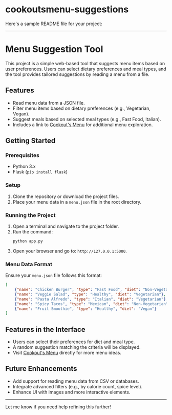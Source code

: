 # cookoutsmenu-suggestions
Here's a sample README file for your project:  

---

# Menu Suggestion Tool  

This project is a simple web-based tool that suggests menu items based on user preferences. Users can select dietary preferences and meal types, and the tool provides tailored suggestions by reading a menu from a file.  

## Features  
- Read menu data from a JSON file.  
- Filter menu items based on dietary preferences (e.g., Vegetarian, Vegan).  
- Suggest meals based on selected meal types (e.g., Fast Food, Italian).  
- Includes a link to [Cookout's Menu](https://cookoutsmenu.com) for additional menu exploration.  

## Getting Started  

### Prerequisites  
- Python 3.x  
- Flask (`pip install flask`)  

### Setup  
1. Clone the repository or download the project files.  
2. Place your menu data in a `menu.json` file in the root directory.  

### Running the Project  
1. Open a terminal and navigate to the project folder.  
2. Run the command:  
   ```bash  
   python app.py  
   ```  
3. Open your browser and go to: `http://127.0.0.1:5000`.  

### Menu Data Format  
Ensure your `menu.json` file follows this format:  
```json  
[  
    {"name": "Chicken Burger", "type": "Fast Food", "diet": "Non-Vegetarian"},  
    {"name": "Veggie Salad", "type": "Healthy", "diet": "Vegetarian"},  
    {"name": "Pasta Alfredo", "type": "Italian", "diet": "Vegetarian"},  
    {"name": "Spicy Tacos", "type": "Mexican", "diet": "Non-Vegetarian"},  
    {"name": "Fruit Smoothie", "type": "Healthy", "diet": "Vegan"}  
]  
```  

## Features in the Interface  
- Users can select their preferences for diet and meal type.  
- A random suggestion matching the criteria will be displayed.  
- Visit [Cookout's Menu](https://cookoutsmenu.com) directly for more menu ideas.  

## Future Enhancements  
- Add support for reading menu data from CSV or databases.  
- Integrate advanced filters (e.g., by calorie count, spice level).  
- Enhance UI with images and more interactive elements.  

---  

Let me know if you need help refining this further!
